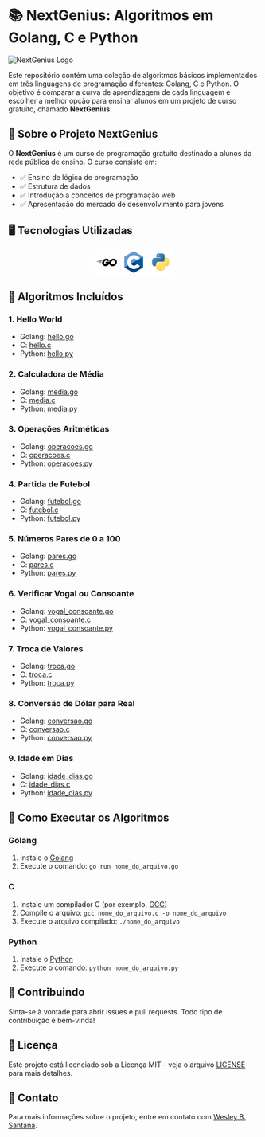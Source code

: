 # 📚 NextGenius: Algoritmos em Golang, C e Python

![NextGenius Logo](path/to/nextgenius_logo.png)

Este repositório contém uma coleção de algoritmos básicos implementados em três linguagens de programação diferentes: Golang, C e Python. O objetivo é comparar a curva de aprendizagem de cada linguagem e escolher a melhor opção para ensinar alunos em um projeto de curso gratuito, chamado **NextGenius**.

## 🚀 Sobre o Projeto NextGenius

O **NextGenius** é um curso de programação gratuito destinado a alunos da rede pública de ensino. O curso consiste em:

- ✅ Ensino de lógica de programação
- ✅ Estrutura de dados
- ✅ Introdução a conceitos de programação web
- ✅ Apresentação do mercado de desenvolvimento para jovens

## 🖥️ Tecnologias Utilizadas

<div align="center">
    <img src="https://raw.githubusercontent.com/github/explore/main/topics/go/go.png" alt="Golang" width="50" height="50"/>
    <img src="https://raw.githubusercontent.com/github/explore/main/topics/c/c.png" alt="C" width="50" height="50"/>
    <img src="https://raw.githubusercontent.com/github/explore/main/topics/python/python.png" alt="Python" width="50" height="50"/>
</div>

## 📑 Algoritmos Incluídos

### 1. Hello World
- Golang: [hello.go](path/to/hello.go)
- C: [hello.c](path/to/hello.c)
- Python: [hello.py](path/to/hello.py)

### 2. Calculadora de Média
- Golang: [media.go](path/to/media.go)
- C: [media.c](path/to/media.c)
- Python: [media.py](path/to/media.py)

### 3. Operações Aritméticas
- Golang: [operacoes.go](path/to/operacoes.go)
- C: [operacoes.c](path/to/operacoes.c)
- Python: [operacoes.py](path/to/operacoes.py)

### 4. Partida de Futebol
- Golang: [futebol.go](path/to/futebol.go)
- C: [futebol.c](path/to/futebol.c)
- Python: [futebol.py](path/to/futebol.py)

### 5. Números Pares de 0 a 100
- Golang: [pares.go](path/to/pares.go)
- C: [pares.c](path/to/pares.c)
- Python: [pares.py](path/to/pares.py)

### 6. Verificar Vogal ou Consoante
- Golang: [vogal_consoante.go](path/to/vogal_consoante.go)
- C: [vogal_consoante.c](path/to/vogal_consoante.c)
- Python: [vogal_consoante.py](path/to/vogal_consoante.py)

### 7. Troca de Valores
- Golang: [troca.go](path/to/troca.go)
- C: [troca.c](path/to/troca.c)
- Python: [troca.py](path/to/troca.py)

### 8. Conversão de Dólar para Real
- Golang: [conversao.go](path/to/conversao.go)
- C: [conversao.c](path/to/conversao.c)
- Python: [conversao.py](path/to/conversao.py)

### 9. Idade em Dias
- Golang: [idade_dias.go](path/to/idade_dias.go)
- C: [idade_dias.c](path/to/idade_dias.c)
- Python: [idade_dias.py](path/to/idade_dias.py)

## 📜 Como Executar os Algoritmos

### Golang
1. Instale o [Golang](https://golang.org/)
2. Execute o comando: `go run nome_do_arquivo.go`

### C
1. Instale um compilador C (por exemplo, [GCC](https://gcc.gnu.org/))
2. Compile o arquivo: `gcc nome_do_arquivo.c -o nome_do_arquivo`
3. Execute o arquivo compilado: `./nome_do_arquivo`

### Python
1. Instale o [Python](https://www.python.org/)
2. Execute o comando: `python nome_do_arquivo.py`

## 🤝 Contribuindo

Sinta-se à vontade para abrir issues e pull requests. Todo tipo de contribuição é bem-vinda!

## 📄 Licença

Este projeto está licenciado sob a Licença MIT - veja o arquivo [LICENSE](LICENSE) para mais detalhes.

## 📧 Contato

Para mais informações sobre o projeto, entre em contato com [Wesley B. Santana](mailto:batistawesley948@gmail.com).

